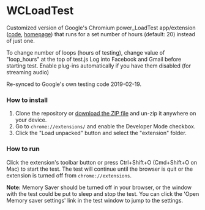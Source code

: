 # WCLoadTest

Customized version of Google's Chromium power_LoadTest app/extension ([code](https://chromium.googlesource.com/chromiumos/third_party/autotest/+/HEAD/client/site_tests/power_LoadTest), [homepage](http://www.chromium.org/chromium-os/testing/power-testing)) that runs for a set number of hours (default: 20) instead of just one.

To change number of loops (hours of testing), change value of "loop_hours" at the top of test.js
Log into Facebook and Gmail before starting test. 
Enable plug-ins automatically if you have them disabled (for streaming audio)

Re-synced to Google's own testing code 2019-02-19.

### How to install

1. Clone the repository or [download the ZIP file](archive/refs/heads/main.zip) and un-zip it anywhere on your device.
2. Go to `chrome://extensions/` and enable the Developer Mode checkbox.
3. Click the "Load unpacked" button and select the "extension" folder.

### How to run

Click the extension's toolbar button or press Ctrl+Shift+O (Cmd+Shift+O on Mac) to start the test. The test will continue until the browser is quit or the extension is turned off from `chrome://extensions`.

**Note:** Memory Saver should be turned off in your browser, or the window with the test could be put to sleep and stop the test. You can click the 'Open Memory saver settings' link in the test window to jump to the settings.